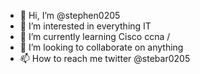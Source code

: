 - 👋 Hi, I’m @stephen0205
- 👀 I’m interested in everything IT
- 🌱 I’m currently learning Cisco ccna / 
- 💞️ I’m looking to collaborate on anything
- 📫 How to reach me twitter @stebar0205 

<!---
stephen0205/stephen0205 is a ✨ special ✨ repository because its `README.md` (this file) appears on your GitHub profile.
You can click the Preview link to take a look at your changes.
--->

